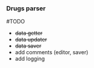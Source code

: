### Drugs parser


#TODO
- ~~data getter~~
- ~~data updater~~
- ~~data saver~~
- add comments (editor, saver)
- add logging